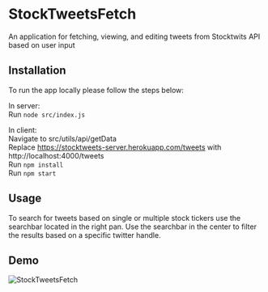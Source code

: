 # StockTweetsFetch

An application for fetching, viewing, and editing tweets from Stocktwits API based on user input

## Installation

To run the app locally please follow the steps below:

In server:<br/>
Run ```node src/index.js```<br/>


In client:<br/>
Navigate to src/utils/api/getData <br/>
Replace https://stocktweets-server.herokuapp.com/tweets with http://localhost:4000/tweets<br/>
Run ```npm install``` <br/>
Run ```npm start```<br/>

## Usage

To search for tweets based on single or multiple stock tickers use the searchbar located in the right pan. Use the searchbar in the center to filter the results based on a specific twitter handle.


## Demo
![StockTweetsFetch](https://user-images.githubusercontent.com/22078200/82381564-6f82be80-99f8-11ea-9b21-80a1c442ce46.gif)

